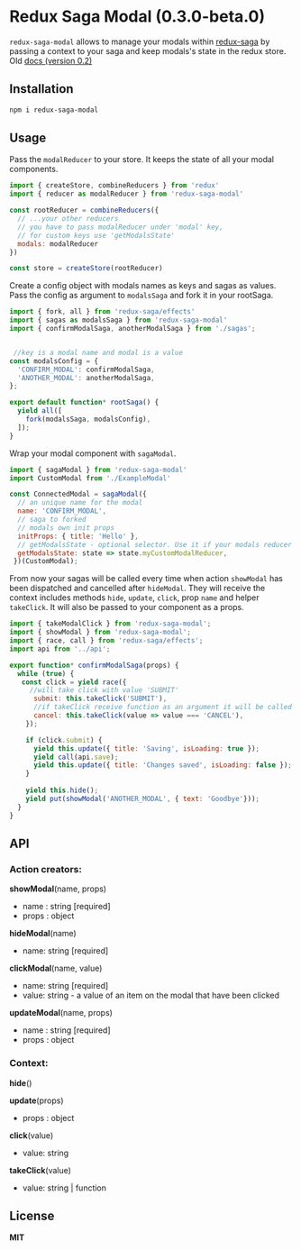 # Redux Saga Modal (0.3.0-beta.0)

`redux-saga-modal` allows to manage your modals within [redux-saga](https://github.com/redux-saga/redux-saga) by passing a context to your saga and keep modals's state in the redux store. Old [docs (version 0.2)](https://github.com/KarimAziev/redux-saga-modal/blob/57d356d16510a25bb28dae48ebb90ec3b401a6bc/README.md)

## Installation
```bash
npm i redux-saga-modal
```
## Usage
Pass the `modalReducer` to your store. It keeps the state of all your modal components.

```javascript
import { createStore, combineReducers } from 'redux'
import { reducer as modalReducer } from 'redux-saga-modal'

const rootReducer = combineReducers({
  // ...your other reducers
  // you have to pass modalReducer under 'modal' key,
  // for custom keys use 'getModalsState'
  modals: modalReducer
})

const store = createStore(rootReducer)

```
Create a config object with modals names as keys and sagas as values. Pass the config as argument to `modalsSaga` and fork it in your rootSaga.

```javascript
import { fork, all } from 'redux-saga/effects'
import { sagas as modalsSaga } from 'redux-saga-modal'
import { confirmModalSaga, anotherModalSaga } from './sagas';


 //key is a modal name and modal is a value
const modalsConfig = {
  'CONFIRM_MODAL': confirmModalSaga,
  'ANOTHER_MODAL': anotherModalSaga,
};

export default function* rootSaga() {
  yield all([
    fork(modalsSaga, modalsConfig),
  ]);
}
```
Wrap your modal component with `sagaModal`.  
```javascript
import { sagaModal } from 'redux-saga-modal'
import CustomModal from './ExampleModal'

const ConnectedModal = sagaModal({
  // an unique name for the modal 
  name: 'CONFIRM_MODAL', 
  // saga to forked
  // modals own init props
  initProps: { title: 'Hello' },
  // getModalsState - optional selector. Use it if your modals reducer's name is not "modals",
  getModalsState: state => state.myCustomModalReducer, 
 })(CustomModal);
```
From now your sagas will be called every time when action `showModal` has been dispatched and cancelled after `hideModal`. They will  receive the context includes methods `hide`, `update`, `click`, prop `name` and helper `takeClick`. It will also be passed to your component as a props.

```javascript
import { takeModalClick } from 'redux-saga-modal';
import { showModal } from 'redux-saga-modal';
import { race, call } from 'redux-saga/effects';
import api from '../api';

export function* confirmModalSaga(props) {
  while (true) {
   const click = yield race({
     //will take click with value 'SUBMIT'
      submit: this.takeClick('SUBMIT'), 
      //if takeClick receive function as an argument it will be called as a custom checker
      cancel: this.takeClick(value => value === 'CANCEL'),
    });

    if (click.submit) {
      yield this.update({ title: 'Saving', isLoading: true });
      yield call(api.save);
      yield this.update({ title: 'Changes saved', isLoading: false });
    }
    
    yield this.hide();
    yield put(showModal('ANOTHER_MODAL', { text: 'Goodbye'}));
  }
}
```
## API
### Action creators:
**showModal**(name, props)
* name  : string [required]
* props : object 

**hideModal**(name)
* name: string [required]

**clickModal**(name, value)
* name: string [required]
* value: string - a value of an item on the modal that have been clicked

**updateModal**(name, props) 
* name  : string [required]
* props : object 

### Context:

**hide**()

**update**(props) 
* props : object 

**click**(value) 
* value: string

**takeClick**(value)
* value: string | function 

## License

**MIT**
